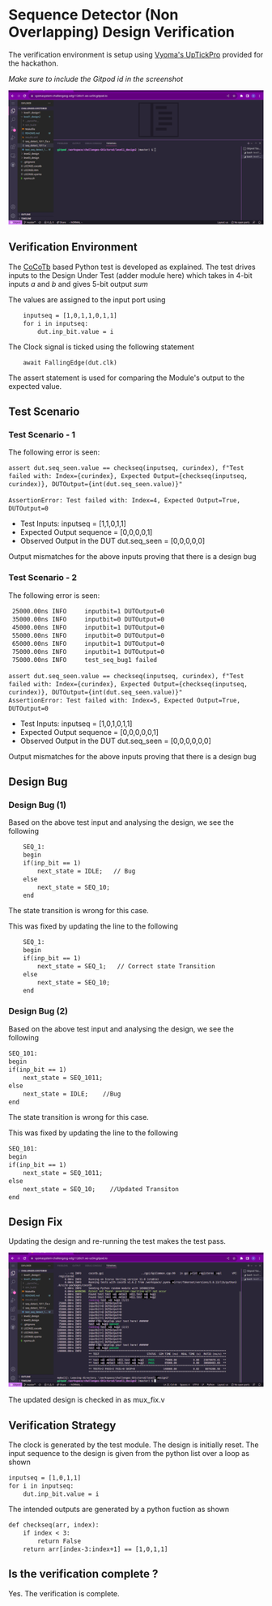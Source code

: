 # Sequence Detector (Non Overlapping) Design Verification

The verification environment is setup using [Vyoma's UpTickPro](https://vyomasystems.com) provided for the hackathon.

*Make sure to include the Gitpod id in the screenshot*

![](./screen4.png)

## Verification Environment

The [CoCoTb](https://www.cocotb.org/) based Python test is developed as explained. The test drives inputs to the Design Under Test (adder module here) which takes in 4-bit inputs *a* and *b* and gives 5-bit output *sum*

The values are assigned to the input port using 
```
    inputseq = [1,0,1,1,0,1,1]
    for i in inputseq:
        dut.inp_bit.value = i
```

The Clock signal is ticked using the following statement
```
    await FallingEdge(dut.clk)
```

The assert statement is used for comparing the Module's output to the expected value.

## Test Scenario

### Test Scenario - 1
The following error is seen:
```
assert dut.seq_seen.value == checkseq(inputseq, curindex), f"Test failed with: Index={curindex}, Expected Output={checkseq(inputseq, curindex)}, DUTOutput={int(dut.seq_seen.value)}"

AssertionError: Test failed with: Index=4, Expected Output=True, DUTOutput=0
```

- Test Inputs:
    inputseq = [1,1,0,1,1]
- Expected Output sequence = [0,0,0,0,1]
- Observed Output in the DUT dut.seq_seen = [0,0,0,0,0]

Output mismatches for the above inputs proving that there is a design bug

### Test Scenario - 2

The following error is seen:
```
 25000.00ns INFO     inputbit=1 DUTOutput=0
 35000.00ns INFO     inputbit=0 DUTOutput=0
 45000.00ns INFO     inputbit=1 DUTOutput=0
 55000.00ns INFO     inputbit=0 DUTOutput=0
 65000.00ns INFO     inputbit=1 DUTOutput=0
 75000.00ns INFO     inputbit=1 DUTOutput=0
 75000.00ns INFO     test_seq_bug1 failed

assert dut.seq_seen.value == checkseq(inputseq, curindex), f"Test failed with: Index={curindex}, Expected Output={checkseq(inputseq, curindex)}, DUTOutput={int(dut.seq_seen.value)}"
AssertionError: Test failed with: Index=5, Expected Output=True, DUTOutput=0
```

- Test Inputs:
    inputseq = [1,0,1,0,1,1]
- Expected Output sequence = [0,0,0,0,0,1]
- Observed Output in the DUT dut.seq_seen = [0,0,0,0,0,0]

Output mismatches for the above inputs proving that there is a design bug


## Design Bug
### Design Bug (1)
Based on the above test input and analysing the design, we see the following

```
    SEQ_1:
    begin
    if(inp_bit == 1)
        next_state = IDLE;   // Bug
    else
        next_state = SEQ_10;
    end
```
The state transition is wrong for this case.

This was fixed by updating the line to the following
```
    SEQ_1:
    begin
    if(inp_bit == 1)
        next_state = SEQ_1;   // Correct state Transition
    else
        next_state = SEQ_10;
    end
```


### Design Bug (2)
Based on the above test input and analysing the design, we see the following

```
SEQ_101:
begin
if(inp_bit == 1)
    next_state = SEQ_1011;
else
    next_state = IDLE;    //Bug
end
```
The state transition is wrong for this case.

This was fixed by updating the line to the following
```
SEQ_101:
begin
if(inp_bit == 1)
    next_state = SEQ_1011;
else
    next_state = SEQ_10;    //Updated Transiton
end
```

## Design Fix
Updating the design and re-running the test makes the test pass.

![](./screen3.png)

The updated design is checked in as mux_fix.v

## Verification Strategy
The clock is generated by the test module. The design is initially reset.
The input sequence to the design is given from the python list over a loop as shown
```
inputseq = [1,0,1,1]
for i in inputseq:
    dut.inp_bit.value = i
```

The intended outputs are generated by a python fuction as shown
```
def checkseq(arr, index):
    if index < 3:
        return False
    return arr[index-3:index+1] == [1,0,1,1]
```

## Is the verification complete ?
Yes. The verification is complete.